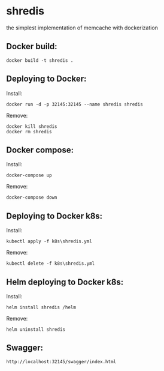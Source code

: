 # shredis
the simplest implementation of memcache with dockerization

## Docker build: 
```
docker build -t shredis .
```
## Deploying to Docker:
Install: 
```
docker run -d -p 32145:32145 --name shredis shredis
```
Remove:
```
docker kill shredis
docker rm shredis
```
## Docker compose:
Install:
```
docker-compose up
```
Remove:
```
docker-compose down
```
## Deploying to Docker k8s:
Install:
```
kubectl apply -f k8s\shredis.yml
```
Remove:
```
kubectl delete -f k8s\shredis.yml
```
## Helm deploying to Docker k8s:
Install:
```
helm install shredis /helm
```
Remove:
```
helm uninstall shredis
```
## Swagger: 
```
http://localhost:32145/swagger/index.html
```

